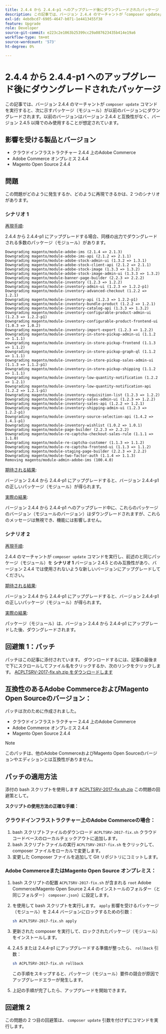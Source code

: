 ```yaml
---
title: 2.4.4 から 2.4.4-p1 へのアップグレード後にダウングレードされたパッケージ
description: この記事では、バージョン 2.4.4 のマーチャントが「composer update」コマンドを実行し、次に示すパッケージ（モジュール）が以前のバージョンにダウングレードされる問題のホットフィックスを提供します。以前のバージョンはバージョン 2.4.4 と互換性がなく、バージョン 2.4.5 以降でのみ使用することが想定されています。
exl-id: 4ebdbcd7-6905-4647-b071-1e4413455f38
feature: Upgrade
role: Developer
source-git-commit: e223c2e1063b25399cc29a087623435b414e19a6
workflow-type: tm+mt
source-wordcount: '573'
ht-degree: 0%

---
```


# 2.4.4 から 2.4.4-p1 へのアップグレード後にダウングレードされたパッケージ

この記事では、バージョン 2.4.4 のマーチャントが `composer update` コマンドを実行すると、次に示すパッケージ（モジュール）が以前のバージョンにダウングレードされます。以前のバージョンはバージョン 2.4.4 と互換性がなく、バージョン 2.4.5 以降でのみ使用することが想定されています。

## 影響を受ける製品とバージョン

* クラウドインフラストラクチャー 2.4.4 上のAdobe Commerce
* Adobe Commerce オンプレミス 2.4.4
* Magento Open Source 2.4.4

## 問題

この問題がどのように発生するか、どのように再現できるかは、2 つのシナリオがあります。

### シナリオ 1

<u>再現手順</u>:

2.4.4 から 2.4.4-p1 にアップグレードする場合、同様の出力でダウングレードされる多数のパッケージ（モジュール）があります。

```text
Downgrading magento/module-adobe-ims (2.1.4 => 2.1.3)
Downgrading magento/module-adobe-ims-api (2.1.2 => 2.1.1)
Downgrading magento/module-adobe-stock-admin-ui (1.3.2 => 1.3.1)
Downgrading magento/module-adobe-stock-client-api (2.1.2 => 2.1.1)
Downgrading magento/module-adobe-stock-image (1.3.3 => 1.3.2)
Downgrading magento/module-adobe-stock-image-admin-ui (1.3.3 => 1.3.2)
Downgrading magento/module-banner-page-builder (2.2.3 => 2.2.2)
Downgrading magento/module-inventory (1.2.3 => 1.2.2)
Downgrading magento/module-inventory-admin-ui (1.2.3 => 1.2.2-p1)
Downgrading magento/module-inventory-advanced-checkout (1.2.2 => 1.2.1)
Downgrading magento/module-inventory-api (1.2.3 => 1.2.2-p1)
Downgrading magento/module-inventory-bundle-product (1.2.2 => 1.2.1)
Downgrading magento/module-inventory-catalog-api (1.3.3 => 1.3.2)
Downgrading magento/module-inventory-configurable-product-admin-ui (1.2.3 => 1.2.2-p1)
Downgrading magento/module-inventory-configurable-product-frontend-ui (1.0.3 => 1.0.2)
Downgrading magento/module-inventory-import-export (1.2.3 => 1.2.2)
Downgrading magento/module-inventory-in-store-pickup-admin-ui (1.1.2 => 1.1.1)
Downgrading magento/module-inventory-in-store-pickup-frontend (1.1.3 => 1.1.2)
Downgrading magento/module-inventory-in-store-pickup-graph-ql (1.1.2 => 1.1.1)
Downgrading magento/module-inventory-in-store-pickup-sales-admin-ui (1.1.3 => 1.1.2-p1)
Downgrading magento/module-inventory-in-store-pickup-shipping (1.1.2 => 1.1.1)
Downgrading magento/module-inventory-low-quantity-notification (1.2.2 => 1.2.1)
Downgrading magento/module-inventory-low-quantity-notification-api (1.2.2 => 1.2.1-p1)
Downgrading magento/module-inventory-requisition-list (1.2.3 => 1.2.2)
Downgrading magento/module-inventory-sales-admin-ui (1.2.3 => 1.2.2)
Downgrading magento/module-inventory-sales-api (1.2.2 => 1.2.1)
Downgrading magento/module-inventory-shipping-admin-ui (1.2.3 => 1.2.2-p1)
Downgrading magento/module-inventory-source-selection-api (1.4.2 => 1.4.1-p1)
Downgrading magento/module-inventory-wishlist (1.0.2 => 1.0.1)
Downgrading magento/module-page-builder (2.2.3 => 2.2.2)
Downgrading magento/module-re-captcha-checkout-sales-rule (1.1.1 => 1.1.0)
Downgrading magento/module-re-captcha-customer (1.1.3 => 1.1.2)
Downgrading magento/module-re-captcha-frontend-ui (1.1.3 => 1.1.2)
Downgrading magento/module-staging-page-builder (2.2.3 => 2.2.2)
Downgrading magento/module-two-factor-auth (1.1.4 => 1.1.3)
Removing magento/module-admin-adobe-ims (100.4.0)
```

<u>期待される結果</u>:

バージョン 2.4.4 から 2.4.4-p1 にアップグレードすると、バージョン 2.4.4-p1 の正しいパッケージ（モジュール）が得られます。

<u>実際の結果</u>:

バージョン 2.4.4 から 2.4.4-p1 へのアップグレード中に、これらのパッケージのバージョン（モジュールのバージョン）はダウングレードされますが、これらのメッセージは無視でき、機能には影響しません。

### シナリオ 2

<u>再現手順</u>:

2.4.4 のマーチャントが `composer update` コマンドを実行し、前述のと同じパッケージ（モジュール）を **シナリオ 1** バージョン 2.4.5 とのみ互換性があり、バージョン 2.4.4 では使用されないような新しいバージョンにアップグレードしてください。

<u>期待される結果</u>:

バージョン 2.4.4 から 2.4.4-p1 にアップグレードすると、バージョン 2.4.4-p1 の正しいパッケージ（モジュール）が得られます。

<u>実際の結果</u>:

パッケージ（モジュール）は、バージョン 2.4.4 から 2.4.4-p1 にアップグレードした後、ダウングレードされます。

## 回避策 1：パッチ

パッチはこの記事に添付されています。 ダウンロードするには、記事の最後まで下にスクロールしてファイル名をクリックするか、次のリンクをクリックします。 [ACPLTSRV-2017-fix.sh.zip をダウンロードします](assets/ACPLTSRV-2017-fix.sh.zip)

## 互換性のあるAdobe CommerceおよびMagento Open Sourceのバージョン：

パッチは次のために作成されました。

* クラウドインフラストラクチャー 2.4.4 上のAdobe Commerce
* Adobe Commerce オンプレミス 2.4.4
* Magento Open Source 2.4.4

>[!NOTE]
>
>このパッチは、他のAdobe CommerceおよびMagento Open Sourceのバージョンやエディションとは互換性がありません。

## パッチの適用方法

添付の bash スクリプトを使用します [ACPLTSRV-2017-fix.sh.zip](assets/ACPLTSRV-2017-fix.sh.zip) この問題の回避策として。

**スクリプトの使用方法の正確な手順：**

### クラウドインフラストラクチャー上のAdobe Commerceの場合：

1. bash スクリプトファイルのダウンロード `ACPLTSRV-2017-fix.sh` クラウドコードベースのローカルチェックアウトに追加します。
1. bash スクリプトファイルの実行 `ACPLTSRV-2017-fix.sh` をクリックして、composer ファイルをローカルで変更します。
1. 変更した Composer ファイルを追加して Git リポジトリにコミットします。

### Adobe CommerceまたはMagento Open Source オンプレミス：

1. bash スクリプトの配置 `ACPLTSRV-2017-fix.sh` が含まれる `root` Adobe Commerce/Magento Open Source 2.4.4 のインストールのフォルダー（と同じフォルダー） `composer.json`）に設定します。
1. を使用して bash スクリプトを実行します。 `apply` 影響を受けるパッケージ（モジュール）を 2.4.4 バージョンにロックするための引数：

   ```bash
   sh ACPLTSRV-2017-fix.sh apply
   ```

1. 更新された composer を実行して、ロックされたパッケージ（モジュール）をインストールします。
1. 2.4.5 または 2.4.4-p1 にアップグレードする準備が整ったら、 `rollback` 引数：

   ```bash
   sh ACPLTSRV-2017-fix.sh rollback
   ```

   この手順をスキップすると、パッケージ（モジュール）要件の競合が原因でアップグレードエラーが発生します。
1. 上記の手順が完了したら、アップグレードを開始できます。

## 回避策 2

この問題の 2 つ目の回避策は、 `composer update` 引数を付けずにコマンドを実行します。
